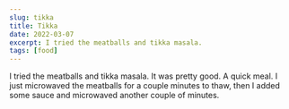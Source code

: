 ```yaml
---
slug: tikka
title: Tikka
date: 2022-03-07
excerpt: I tried the meatballs and tikka masala.
tags: [food]
---
```


I tried the meatballs and tikka masala. It was pretty good. A quick meal. I just microwaved the meatballs for a couple minutes to thaw, then I added some sauce and microwaved another couple of minutes.
